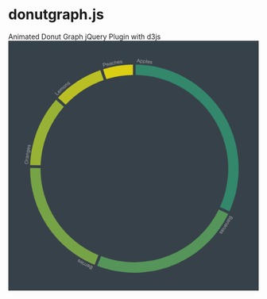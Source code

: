 # donutgraph.js
Animated Donut Graph jQuery Plugin with d3js
![preview](https://github.com/jpweinerdev/donutgraph.js/blob/main/donutgraph.png)
